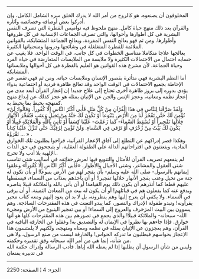 ------------------------------------------------------------------------

المخلوقون أن يصنعوه. هو كالروح من أمر الله لا يدرك الخلق سره الشامل
الكامل، وإن أدركوا بعض أوصافه وخصائصه وآثاره.  
والقرآن بعد ذلك منهج حياة كامل. منهج ملحوظ فيه نواميس الفطرة التي تصرف
النفس البشرية في كل أطوارها وأحوالها، والتي تصرف الجماعات الإنسانية في
كل ظروفها وأطوارها. ومن ثم فهو يعالج النفس المفردة، ويعالج الجماعة
المتشابكة، بالقوانين الملائمة للفطرة المتغلغلة في وشائجها ودروبها
ومنحنياتها الكثيرة.  
يعالجها علاجا متكاملا متناسق الخطوات في كل جانب، في الوقت الواحد، فلا
يغيب عن حسابه احتمال من الاحتمالات الكثيرة ولا ملابسة من الملابسات
المتعارضة في حياة الفرد وحياة الجماعة. لأن مشرع هذه القوانين هو العليم
بالفطرة في كل أحوالها وملابساتها المتشابكة.  
أما النظم البشرية فهي متأثرة بقصور الإنسان وملابسات حياته. ومن ثم فهي
تقصر عن الإحاطة بجميع الاحتمالات في الوقت الواحد وقد تعالج ظاهرة فردية
أو اجتماعية بدواء يؤدي بدوره إلى بروز ظاهرة أخرى تحتاج إلى علاج جديد! إن
إعجاز القرآن أبعد مدى من إعجاز نظمه ومعانيه، وعجز الإنس والجن عن الإتيان
بمثله هو عجز كذلك عن إبداع منهج كمنهجه يحيط بما يحيط به.  
«وَلَقَدْ صَرَّفْنا لِلنَّاسِ فِي هذَا الْقُرْآنِ مِنْ كُلِّ مَثَلٍ فَأَبى أَكْثَرُ النَّاسِ إِلَّا كُفُوراً.
وَقالُوا: لَنْ نُؤْمِنَ لَكَ حَتَّى تَفْجُرَ لَنا مِنَ الْأَرْضِ يَنْبُوعاً أَوْ تَكُونَ لَكَ جَنَّةٌ مِنْ نَخِيلٍ
وَعِنَبٍ فَتُفَجِّرَ الْأَنْهارَ خِلالَها تَفْجِيراً أَوْ تُسْقِطَ السَّماءَ- كَما زَعَمْتَ- عَلَيْنا كِسَفاً أَوْ
تَأْتِيَ بِاللَّهِ وَالْمَلائِكَةِ قَبِيلًا أَوْ يَكُونَ لَكَ بَيْتٌ مِنْ زُخْرُفٍ أَوْ تَرْقى فِي السَّماءِ. وَلَنْ
نُؤْمِنَ لِرُقِيِّكَ حَتَّى تُنَزِّلَ عَلَيْنا كِتاباً نَقْرَؤُهُ ... » .  
وهكذا قصر إدراكهم عن التطلع إلى آفاق الإعجاز القرآنية، فراحوا يطلبون تلك
الخوارق المادية، ويتعنتون في اقتراحاتهم الدالة على الطفولة العقلية، أو
يتبجحون في حق الذات الإلهية بلا أدب ولا تحرج..  
لم ينفعهم تصريف القرآن للأمثال والتنويع فيها لعرض حقائقه في أساليب شتى
تناسب شتى العقول والمشاعر، وشتى الأجيال والأطوار. «فَأَبى أَكْثَرُ النَّاسِ إِلَّا
كُفُوراً» وعلقوا إيمانهم بالرسول- صلى الله عليه وسلم- بأن يفجر لهم من الأرض
ينبوعا! أو بأن تكون له جنة من نخيل وعنب يفجر الأنهار خلالها تفجيرا! أو
أن يأخذهم بعذاب من السماء، فيسقطها عليهم قطعا كما أنذرهم أن يكون ذلك يوم
القيامة! أو أن يأتي بالله والملائكة قبيلا يناصره ويدفع عنه كما يفعلون هم
في قبائلهم! أو أن يكون له بيت من المعادن الثمينة. أو أن يرقى في السماء.
ولا يكفي أن يعرج إليها وهم ينظرونه، بل لا بد أن يعود إليهم ومعه كتاب
محبر يقرأونه! وتبدو طفولة الإدراك والتصور، كما يبدو التعنت في هذه
المقترحات الساذجة. وهم يسوون بين البيت المزخرف والعروج إلى السماء! أو
بين تفجير الينبوع من الأرض ومجيء الله- سبحانه- والملائكة قبيلا! والذي
يجمع في تصورهم بين هذه المقترحات كلها هو أنها خوارق. فإذا جاءهم بها
نظروا في الإيمان له والتصديق به! وغفلوا عن الخارقة الباقية في القرآن،
وهم يعجزون عن الإتيان بمثله في نظمه ومعناه ومنهجه، ولكنهم لا يلمتسون هذا
الإعجاز بحواسهم فيطلبون ما تدركه الحواس! والخارقة ليست من صنع الرسول،
ولا هي من شأنه، إنما هي من أمر الله سبحانه وفق تقديره وحكمته.  
وليس من شأن الرسول أن يطلبها إذا لم يعطه الله إياها. فأدب الرسالة وإدراك
حكمة الله في تدبيره يمنعان

------------------------------------------------------------------------

الجزء: 4 ¦ الصفحة: 2250
